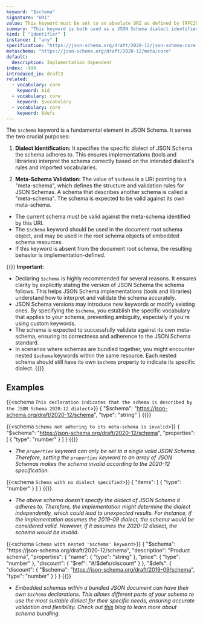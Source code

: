 ```yaml
---
keyword: "$schema"
signature: "URI"
value: This keyword must be set to an absolute URI as defined by [RFC3986](https://www.rfc-editor.org/info/rfc3986)
summary: "This keyword is both used as a JSON Schema dialect identifier and as a reference to a JSON Schema which describes the set of valid schemas written for this particular dialect."
kind: [ "identifier" ]
instance: [ "any" ]
specification: "https://json-schema.org/draft/2020-12/json-schema-core.html#section-8.1.1"
metaschema: "https://json-schema.org/draft/2020-12/meta/core"
default:
  description: Implementation dependent
index: -999
introduced_in: draft3
related:
  - vocabulary: core
    keyword: $id
  - vocabulary: core
    keyword: $vocabulary
  - vocabulary: core
    keyword: $defs
---
```


The `$schema` keyword is a fundamental element in JSON Schema. It serves the two crucial purposes:
1. **Dialect Identification:** It specifies the specific dialect of JSON Schema the schema adheres to. This ensures implementations (tools and libraries) interpret the schema correctly based on the intended dialect's rules and imported vocabularies.

2. **Meta-Schema Validation:** The value of `$schema` is a URI pointing to a "meta-schema", which defines the structure and validation rules for JSON Schemas. A schema that describes another schema is called a "meta-schema". The schema is expected to be valid against its own meta-schema.

* The current schema must be valid against the meta-schema identified by this URI.
* The `$schema` keyword should be used in the document root schema object, and may be used in the root schema objects of embedded schema resources.
* If this keyword is absent from the document root schema, the resulting behavior is implementation-defined.

{{<alert>}}
**Important:**
* Declaring `$schema` is highly recommended for several reasons. It ensures clarity by explicitly stating the version of JSON Schema the schema follows. This helps JSON Schema implementations (tools and libraries) understand how to interpret and validate the schema accurately.
* JSON Schema versions may introduce new keywords or modify existing ones. By specifying the `$schema`, you establish the specific vocabulary  that applies to your schema, preventing ambiguity, especially if you're using custom keywords.
* The schema is expected to successfully validate against its own meta-schema, ensuring its correctness and adherence to the JSON Schema standard.
* In scenarios where schemas are bundled together, you might encounter nested `$schema` keywords within the same resource. Each nested schema should still have its own `$schema` property to indicate its specific dialect.
{{</alert>}}

## Examples

{{<schema `This declaration indicates that the schema is described by the JSON Schema 2020-12 dialect`>}}
{
  "$schema": "https://json-schema.org/draft/2020-12/schema",
  "type": "string"
}
{{</schema>}}

{{<schema `Schema not adhering to its meta-schema is invalid`>}}
{
  "$schema": "https://json-schema.org/draft/2020-12/schema",
  "properties": [ { "type": "number" } ]
}
{{</schema>}}
* _The `properties` keyword can only be set to a single valid JSON Schema. Therefore, setting the `properties` keyword to an array of JSON Schemas makes the schema invalid according to the 2020-12 specification._

{{<schema `Schema with no dialect specified`>}}
{
  "items": [ { "type": "number" } ]
}
{{</schema>}}
* _The above schema doesn't specify the dialect of JSON Schema it adheres to. Therefore, the implementation might determine the dialect independently, which could lead to unexpected results. For instance, if the implementation assumes the 2019-09 dialect, the schema would be considered valid. However, if it assumes the 2020-12 dialect, the schema would be invalid._

{{<schema `Schema with nested '$schema' keyword`>}}
{
  "$schema": "https://json-schema.org/draft/2020-12/schema",
  "description": "Product schema",
  "properties": {
    "name": { "type": "string" },
    "price": { "type": "number" },
    "discount": {
      "$ref": "#/$defs/discount"
    }
  },
  "$defs": {
    "discount": {
      "$schema": "https://json-schema.org/draft/2019-09/schema",
      "type": "number"
    }
  }
}
{{</schema>}}
* _Embedded schemas within a bundled JSON document can have their own `$schema` declarations. This allows different parts of your schema to use the most suitable dialect for their specific needs, ensuring accurate validation and flexibility. Check out [this](https://json-schema.org/blog/posts/bundling-json-schema-compound-documents) blog to learn more about schema bundling._
